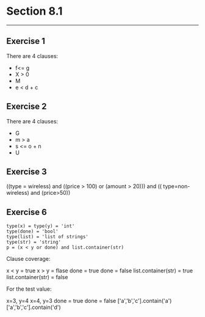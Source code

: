 # Section 8.1
----------------
## Exercise  1

There are 4 clauses:
- f<= g
- X > 0
- M
- e < d + c

## Exercise  2

There are 4 clauses:
- G
- m > a
- s <= o + n
- U

## Exercise  3

((type = wireless) and ((price > 100) or (amount > 20))) and (( type=non-wireless) and (price>50))

## Exercise  6

```
type(x) = type(y) = 'int'
type(done) = 'bool'
type(list) = 'list of strings'
type(str) = 'string'
p = (x < y or done) and list.container(str)

```

Clause coverage:

x < y = true
x > y = flase
done = true
done = false
list.container(str) = true
list.container(str) = false

For the test value:

x=3, y=4
x=4, y=3
done = true
done = false
['a','b','c'].contain('a')
['a','b','c'].contain('d')